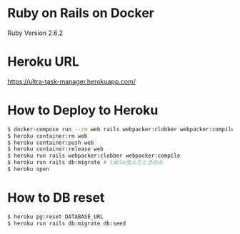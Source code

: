 # Ruby on Rails on Docker
Ruby Version 2.6.2

# Heroku URL
https://ultra-task-manager.herokuapp.com/
# How to Deploy to Heroku 
```bash
$ docker-compose run --rm web rails webpacker:clobber webpacker:compile
$ heroku container:rm web
$ heroku container:push web
$ heroku container:release web
$ heroku run rails webpacker:clobber webpacker:compile   
$ heroku run rails db:migrate # table加えたときのみ
$ heroku open 
```
# How to DB reset
```bash
$ heroku pg:reset DATABASE_URL
$ heroku run rails db:migrate db:seed 
```
